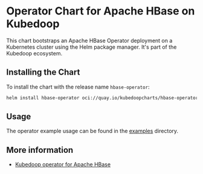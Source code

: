 # Operator Chart for Apache HBase on Kubedoop

This chart bootstraps an Apache HBase Operator deployment on a Kubernetes cluster using the Helm package manager. It's part of the Kubedoop ecosystem.

## Installing the Chart

To install the chart with the release name `hbase-operator`:

```bash
helm install hbase-operator oci://quay.io/kubedoopcharts/hbase-operator
```

## Usage

The operator example usage can be found in the [examples](https://github.com/zncdatadev/hbase-operator/tree/main/examples) directory.

## More information

- [Kubedoop operator for Apache HBase](https://github.com/zncdatadev/hbase-operator)
